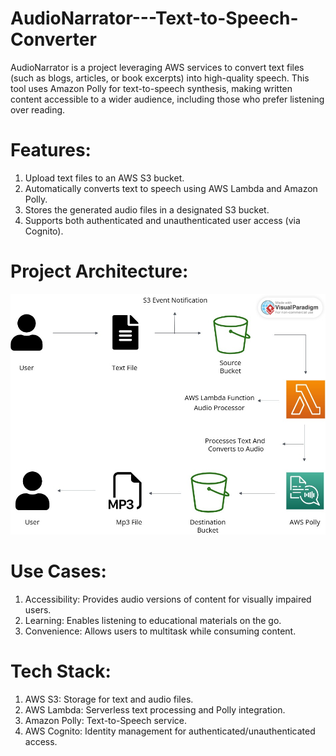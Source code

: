 # AudioNarrator---Text-to-Speech-Converter
AudioNarrator is a project leveraging AWS services to convert text files (such as blogs, articles, or book excerpts) into high-quality speech. This tool uses Amazon Polly for text-to-speech synthesis, making written content accessible to a wider audience, including those who prefer listening over reading.

# Features:
1. Upload text files to an AWS S3 bucket.
2. Automatically converts text to speech using AWS Lambda and Amazon Polly.
3. Stores the generated audio files in a designated S3 bucket.
4. Supports both authenticated and unauthenticated user access (via Cognito).

# Project Architecture:

![Project Architecture](Diagram.jpg)


# Use Cases:
1. Accessibility: Provides audio versions of content for visually impaired users.
2. Learning: Enables listening to educational materials on the go.
3. Convenience: Allows users to multitask while consuming content.

# Tech Stack:
1. AWS S3: Storage for text and audio files.
2. AWS Lambda: Serverless text processing and Polly integration.
3. Amazon Polly: Text-to-Speech service.
4. AWS Cognito: Identity management for authenticated/unauthenticated access.
